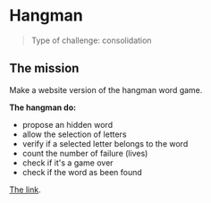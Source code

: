 # Hangman
> Type of challenge: consolidation

## The mission
Make a website version of the hangman word game.

**The hangman do:**
- propose an hidden word
- allow the selection of letters
- verify if a selected letter belongs to the word
- count the number of failure (lives)
- check if it's a game over
- check if the word as been found

[The link](https://saralaloux.github.io/hangman_finish/).
